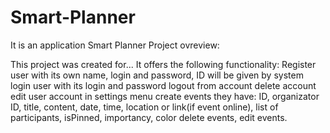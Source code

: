 # Smart-Planner
It is an application Smart Planner
Project ovreview:

This project was created for... It offers the following functionality:
Register user with its own name, login and password, ID will be given by system
login user with its login and password
logout from account
delete account
edit user account in settings menu
create events they have: ID, organizator ID, title, content, date, time, location or link(if event online), list of participants, isPinned, importancy, color
delete events, 
edit events.
